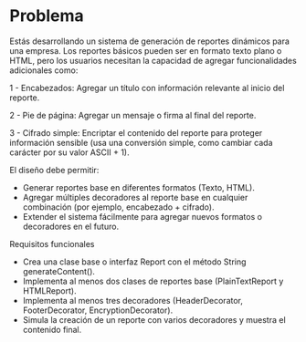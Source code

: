 # Problema
Estás desarrollando un sistema de generación de reportes dinámicos para una empresa. Los reportes básicos pueden ser en formato texto plano o HTML, pero los usuarios necesitan la capacidad de agregar funcionalidades adicionales como:

1 - Encabezados: Agregar un título con información relevante al inicio del reporte.

2 -  Pie de página: Agregar un mensaje o firma al final del reporte.

3 - Cifrado simple: Encriptar el contenido del reporte para proteger información sensible (usa una conversión simple, como cambiar cada carácter por su valor ASCII + 1).

El diseño debe permitir:

- Generar reportes base en diferentes formatos (Texto, HTML).
- Agregar múltiples decoradores al reporte base en cualquier combinación (por ejemplo, encabezado + cifrado).
- Extender el sistema fácilmente para agregar nuevos formatos o decoradores en el futuro.

Requisitos funcionales
- Crea una clase base o interfaz Report con el método String generateContent().
- Implementa al menos dos clases de reportes base (PlainTextReport y HTMLReport).
- Implementa al menos tres decoradores (HeaderDecorator, FooterDecorator, EncryptionDecorator).
- Simula la creación de un reporte con varios decoradores y muestra el contenido final.